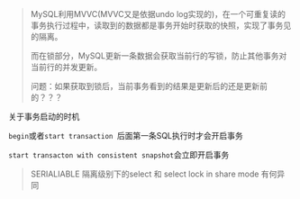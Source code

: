 > MySQL利用MVVC(MVVC又是依据undo log实现的)，在一个可重复读的事务执行过程中，读取到的数据都是事务开始时获取的快照，实现了事务见的隔离。
>
> 而在锁部分，MySQL更新一条数据会获取当前行的写锁，防止其他事务对当前行的并发更新。
>
> 问题：如果获取到锁后，当前事务看到的结果是更新后的还是更新前的？？？



关于事务启动的时机

`begin`或者`start transaction `后面第一条SQL执行时才会开启事务

`start transacton with consistent snapshot`会立即开启事务

















> SERIALIABLE 隔离级别下的select 和 select lock in share mode 有何异同
>
> 